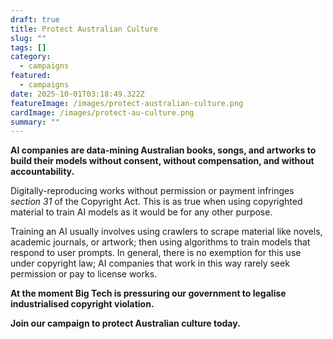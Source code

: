 ```yaml
---
draft: true
title: Protect Australian Culture
slug: ""
tags: []
category:
  - campaigns
featured:
  - campaigns
date: 2025-10-01T03:18:49.322Z
featureImage: /images/protect-australian-culture.png
cardImage: /images/protect-au-culture.png
summary: ""
---
```

**AI companies are data-mining Australian books, songs, and artworks to build their models without consent, without compensation, and without accountability.**

Digitally-reproducing works without permission or payment infringes *section 31* of the Copyright Act. This is as true when using copyrighted material to train AI models as it would be for any other purpose.

Training an AI usually involves using crawlers to scrape material like novels, academic journals, or artwork; then using algorithms to train models that respond to user prompts. In general, there is no exemption for this use under copyright law; AI companies that work in this way rarely seek permission or pay to license works.

**At the moment Big Tech is pressuring our government to legalise industrialised copyright violation.**

**Join our campaign to protect Australian culture today.**

<link href='https://actionnetwork.org/css/style-embed-whitelabel-v3.css' rel='stylesheet' type='text/css' /><script src='https://actionnetwork.org/widgets/v5/form/protect-australian-culture?format=js&source=widget'></script><div id='can-form-area-protect-australian-culture' style='width: 100%'><!-- this div is the target for our HTML insertion --></div>